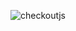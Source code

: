 ![checkoutjs](https://user-images.githubusercontent.com/118618011/235265154-24486d7b-b6cc-48f5-93e3-1c106773065e.gif)
